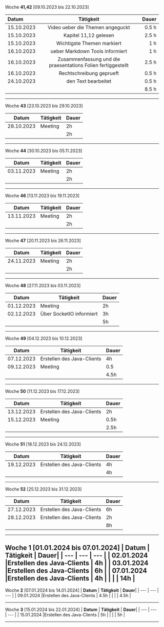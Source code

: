 Woche **41,42** [09.10.2023 bis 22.10.2023]

| **Datum**              | **Tätigkeit** | **Dauer** |
| :---------------- | :------: | ----: |
| 15.10.2023      |  Video ueber die Themen angeguckt   | 0.5 h |
| 15.10.2023          |   Kapitel 11,12 gelesen   | 2.5 h |
| 15.10.2023    |  Wichtigste Themen markiert   | 1 h |
| 16.10.2023 | ueber Markdown Tools informiert  | 1 h |
|16.10.2023 | Zusammenfassung und die praesentations Folien fertiggestellt|2.5 h|
|16.10.2023| Rechtschreibung geprueft| 0.5 h|
|24.10.2023      | den Text bearbeitet                             | 0.5 h|
|                 |                           |   8.5 h|

---

Woche **43** [23.10.2023 bis 29.10.2023]


|  **Datum**          |     **Tätigkeit**         | **Dauer**|
| ---                 | ---                       | ---      |
|  28.10.2023         |      Meeting              |   2h     |
|                     |                           |   2h     |

---

Woche **44** [30.10.2023 bis 05.11.2023]

|  **Datum**          |     **Tätigkeit**         | **Dauer**|
| ---                 | ---                       | ---      |
|  03.11.2023         |      Meeting              |   2h     |
|                     |                           |   2h     |

---


Woche **46** [13.11.2023 bis 19.11.2023]

|  **Datum**          |     **Tätigkeit**         | **Dauer**|
| ---                 | ---                       | ---      |
|  13.11.2023         |      Meeting              |   2h     |
|                     |                           |   2h     |

---


Woche **47** [20.11.2023 bis 26.11.2023]

|  **Datum**          |     **Tätigkeit**         | **Dauer**|
| ---                 | ---                       | ---      |
|  24.11.2023         |      Meeting              |   2h     |
|                     |                           |   2h     |

---

Woche **48** [27.11.2023 bis 03.11.2023]

|  **Datum**          |     **Tätigkeit**         | **Dauer**|
| ---                 | ---                       | ---      |
|  01.12.2023         |      Meeting              |   2h     |
|  02.12.2023         | Über SocketIO informiert  |   3h     |
|                     |                           |   5h     |

---


Woche **49** [04.12.2023 bis 10.12.2023]

|  **Datum**          |     **Tätigkeit**         | **Dauer**|
| ---                 | ---                       | ---      |
|  07.12.2023         |Erstellen des Java-Clients |   4h     |
|  09.12.2023         |      Meeting              |   0.5    |
|                     |                           |   4.5h   |

---


Woche **50** [11.12.2023 bis 17.12.2023]

|  **Datum**          |     **Tätigkeit**         | **Dauer**|
| ---                 | ---                       | ---      |
|  13.12.2023         | Erstellen des Java-Clients|   2h     |
|  15.12.2023         |      Meeting              |   0.5h   |
|                     |                           |   2.5h   |

---

Woche **51** [18.12.2023 bis 24.12.2023]

|  **Datum**          |     **Tätigkeit**         | **Dauer**|
| ---                 | ---                       | ---      |
|  19.12.2023         |Erstellen des Java-Clients |   4h     |
|                     |                           |   4h     |

---

Woche **52** [25.12.2023 bis 31.12.2023]

|  **Datum**          |     **Tätigkeit**         | **Dauer**|
| ---                 | ---                       | ---      |
|  27.12.2023         |Erstellen des Java-Clients |   6h     |
|  28.12.2023         |Erstellen des Java-Clients |   2h     |
|                     |                           |   8h     |

---

Woche **1** [01.01.2024 bis 07.01.2024]
|  **Datum**          |     **Tätigkeit**         | **Dauer**|
| ---                 | ---                       | ---      |
|  02.01.2024         |Erstellen des Java-Clients |   4h     |
|  03.01.2024         |Erstellen des Java-Clients |   6h     |
|  07.01.2024         |Erstellen des Java-Clients |   4h     |
|                     |                           |   14h    |
---

Woche **2** [07.01.2024 bis 14.01.2024]
|  **Datum**          |     **Tätigkeit**         | **Dauer**|
| ---                 | ---                       | ---      |
|  09.01.2024         |Erstellen des Java-Clients |   4.5h   |
|                     |                           |   4.5h   |

---
Woche **3** [15.01.2024 bis 22.01.2024]
|  **Datum**          |     **Tätigkeit**         | **Dauer**|
| ---                 | ---                       | ---      |
|  15.01.2024         |Erstellen des Java-Clients |   5h     |
|                     |                           |   5h     |

---

